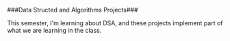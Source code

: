 ###Data Structed and Algorithms Projects###

This semester, I'm learning about DSA, and these projects implement
part of what we are learning in the class.

